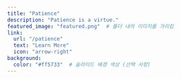 ```yaml
---
title: "Patience"
description: "Patience is a virtue."
featured_image: "featured.png"  # 폴더 내의 이미지를 가리킴
link:
  url: "/patience"
  text: "Learn More"
  icon: "arrow-right"
background:
  color: "#ff5733"  # 슬라이드 배경 색상 (선택 사항)
---
```

